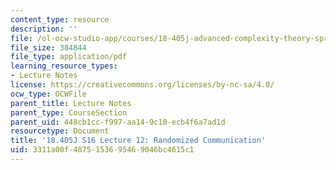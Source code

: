 ```yaml
---
content_type: resource
description: ''
file: /ol-ocw-studio-app/courses/18-405j-advanced-complexity-theory-spring-2016/3311a00f4875153695469046bc4615c1_MIT18_405JS16_Random.pdf
file_size: 384844
file_type: application/pdf
learning_resource_types:
- Lecture Notes
license: https://creativecommons.org/licenses/by-nc-sa/4.0/
ocw_type: OCWFile
parent_title: Lecture Notes
parent_type: CourseSection
parent_uid: 448cb1cc-f997-aa14-9c10-ecb4f6a7ad1d
resourcetype: Document
title: '18.405J S16 Lecture 12: Randomized Communication'
uid: 3311a00f-4875-1536-9546-9046bc4615c1
---
```

